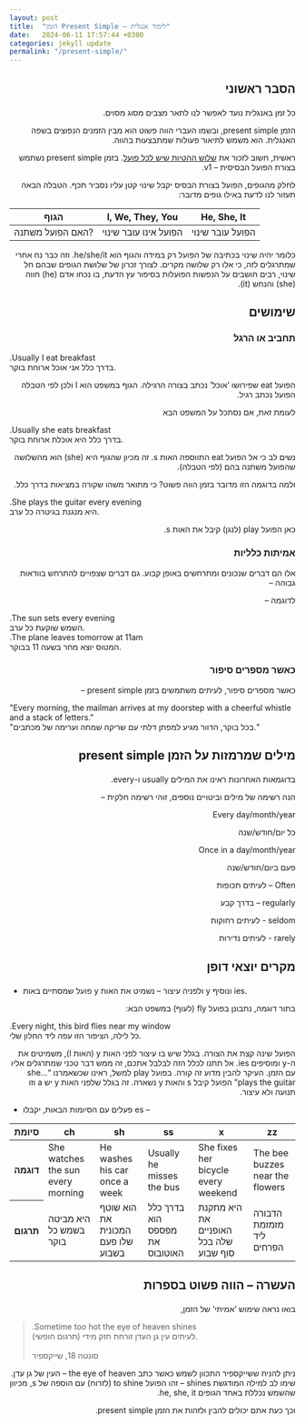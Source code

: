 ```yaml
---
layout: post
title:  "הזמן Present Simple – לימוד אנגלית"
date:   2024-06-11 17:57:44 +0300
categories: jekyll update
permalink: "/present-simple/"
---
```



<h2><p dir="rtl">
הסבר ראשוני</p>
</h2>


<p dir="rtl">
כל זמן באנגלית נועד לאפשר לנו לתאר מצבים מסוג מסוים.</p>


<p dir="rtl">
הזמן present simple, ובשמו העברי הווה פשוט הוא מבין הזמנים הנפוצים בשפה האנגלית. הוא משמש לתיאור פעולות שמתבצעות בהווה.</p>


<p dir="rtl">
ראשית, חשוב לזכור את <a href="https://engbrew.com/verbs/">שלוש ההטיות שיש לכל פועל</a>. בזמן present simple נשתמש בצורת הפועל הבסיסית – v1.</p>


<p dir="rtl">
לחלק מהגופים, הפועל בצורת הבסיס יקבל שינוי קטן עליו נסביר תכף. הטבלה הבאה תעזור לנו לדעת באילו גופים מדובר:</p>


<table class="table table-dark">
  <thead>
    <tr>
      <th scope="col">הגוף</th>
      <th scope="col">I, We, They, You</th>
      <th scope="col">He, She, It</th>
    </tr>
  </thead>
  <tbody>
    <tr>
        <td>האם הפועל משתנה?</td>
        <td>הפועל אינו עובר שינוי</td>
        <td>הפועל עובר שינוי</td>
    </tr>
  </tbody>
</table>


<p dir="rtl">
כלומר יהיה שינוי בכתיבה של הפועל רק במידה והגוף הוא he/she/it. וזה כבר נח אחרי שמתרגלים לזה, כי אלו רק שלושה מקרים. לצורך זכרון של שלושת הגופים שבהם חל שינוי, רבים חושבים על הנפשות הפועלות בסיפור עץ הדעת, בו נכחו אדם (he) חווה (she) והנחש (it).</p>


<h2><p dir="rtl">
שימושים</p>
</h2>


<h3><p dir="rtl">
תחביב או הרגל</p>
</h3>


<div class="card">
  <div class="card-body">
    .Usually I eat breakfast <br>
    בדרך כלל אני אוכל ארוחת בוקר.
  </div>
</div>

<p dir="rtl">
הפועל eat שפירושו ‘אוכל’ נכתב בצורה הרגילה. הגוף במשפט הוא I ולכן לפי הטבלה הפועל נכתב רגיל.</p>

<p dir="rtl">
לעומת זאת, אם נסתכל על המשפט הבא</p>


<div class="card">
  <div class="card-body">
    .Usually she eats breakfast <br>
    בדרך כלל היא אוכלת ארוחת בוקר.
  </div>
</div>


<p dir="rtl">
נשים לב כי אל הפועל eat התווספה האות s. זה מכיון שהגוף היא (she) הוא מהשלושה שהפועל משתנה בהם (לפי הטבלה).</p>


<p dir="rtl">
ולמה בדוגמה הזו מדובר בזמן הווה פשוט? כי מתואר משהו שקורה במציאות בדרך כלל.</p>


<div class="card">
  <div class="card-body">
    .She plays the guitar every evening <br>
    היא מנגנת בגיטרה כל ערב.
  </div>
</div>

<p dir="rtl">
כאן הפועל play (לנגן) קיבל את האות s.</p>

<h3><p dir="rtl">
אמיתות כלליות</p>
</h3>


<p dir="rtl">
אלו הם דברים שנכונים ומתרחשים באופן קבוע. גם דברים שצפויים להתרחש בוודאות גבוהה –</p>


<p dir="rtl">
לדוגמה –</p>



<div class="card">
  <div class="card-body">
    .The sun sets every evening <br>
    השמש שוקעת כל ערב.
  </div>
</div>

<div class="card">
  <div class="card-body">
    .The plane leaves tomorrow at 11am <br>
    המטוס יוצא מחר בשעה 11 בבוקר.
  </div>
</div>


<h3><p dir="rtl">
כאשר מספרים סיפור</p>
</h3>


<p dir="rtl">
כאשר מספרים סיפור, לעיתים משתמשים בזמן present simple –</p>


<div class="card">
  <div class="card-body">
    "Every morning, the mailman arrives at my doorstep with a cheerful whistle and a stack of letters." <br>
    "בכל בוקר, הדוור מגיע למפתן דלתי עם שריקה שמחה וערימה של מכתבים."
  </div>
</div>


<h2><p dir="rtl">
מילים שמרמזות על הזמן present simple</p>
</h2>

<p dir="rtl">
בדוגמאות האחרונות ראינו את המילים usually ו-every.</p>


<p dir="rtl">
הנה רשימה של מילים וביטויים נוספים, זוהי רשימה חלקית –</p>


<p dir="rtl">
Every day/month/year</p>


<p dir="rtl">
כל יום/חודש/שנה</p>


<p dir="rtl">
Once in a day/month/year</p>


<p dir="rtl">
פעם ביום/חודש/שנה</p>


<p dir="rtl">
Often – לעיתים תכופות</p>


<p dir="rtl">
regularly – בדרך קבע</p>


<p dir="rtl">
seldom - לעיתים רחוקות</p>


<p dir="rtl">
rarely - לעיתים נדירות</p>


<h2><p dir="rtl">
מקרים יוצאי דופן</p>
</h2>



* פועל שמסתיים באות y ולפניה עיצור – נשמיט את האות y ונוסיף ies.

<p dir="rtl">
בתור דוגמה, נתבונן בפועל fly (לעוף) במשפט הבא:</p>

<div class="card">
  <div class="card-body">
    .Every night, this bird flies near my window <br>
    כל לילה, הציפור הזו עפה ליד החלון שלי.
  </div>
</div>

<p dir="rtl">
הפועל שינה קצת את הצורה. בגלל שיש בו עיצור לפני האות y (האות l), משמיטים את ה-y ומוסיפים ies. אל תתנו לכלל הזה לבלבל אתכם, זה ממש דבר טכני שמתרגלים אליו עם הזמן. העיקר להבין מדוע זה קורה. בפועל play למשל, ראינו שכשאמרנו “…she plays the guitar” הפועל קיבל s והאות y נשארה. זה בגלל שלפני האות y יש a וזו תנועה ולא עיצור.</p>




*  פעלים עם הסיומות הבאות, יקבלו es –


<table class="table">
  <thead>
    <tr>
      <th scope="col">סיומת</th>
      <th scope="col">ch</th>
      <th scope="col">sh</th>
      <th scope="col">ss</th>
      <th scope="col">x</th>
      <th scope="col">zz</th>
    </tr>
  </thead>
  <tbody>
    <tr dir="ltr">
      <th scope="row">דוגמה</th>
      <td>She watches the sun every morning</td>
      <td>He washes his car once a week</td>
      <td>Usually he misses the bus</td>
      <td>She fixes her bicycle every weekend</td>
      <td>The bee buzzes near the flowers</td>
    </tr>
    <tr>
      <th scope="row">תרגום</th>
      <td>היא מביטה בשמש כל בוקר</td>
      <td>הוא שוטף את המכונית שלו פעם בשבוע</td>
      <td>בדרך כלל הוא מפספס את האוטובוס</td>
      <td>היא מתקנת את האופניים שלה בכל סוף שבוע</td>
      <td>הדבורה מזמזמת ליד הפרחים</td>
    </tr>
  </tbody>
</table>





<h2><p dir="rtl">
העשרה – הווה פשוט בספרות</p>
</h2>


<p dir="rtl">
בואו נראה שימוש ‘אמיתי’ של הזמן,</p>


<blockquote>
    .Sometime too hot the eye of heaven shines <br>
    לעיתים עין גן העדן זורחת חזק מידי (תרגום חופשי).<br><br>
    סונטה 18, שייקספיר
</blockquote>

<p dir="rtl">
ניתן להניח ששייקספיר התכוון לשמש כאשר כתב the eye of heaven – העין של גן עדן. שימו לב למילה המודגשת shines – זהו הפועל to shine (לזרוח) עם הוספה של s, מכיוון שהשמש נכללת באחד הגופים he, she, it.</p>


<p dir="rtl">
וכך כעת אתם יכולים להבין ולזהות את הזמן present simple.</p>
